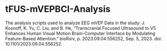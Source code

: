 # tFUS-mVEPBCI-Analysis
The analysis scripts used to analyze EEG mVEP Data in the study: J. Kosnoff, K. Yu, C. Liu, and B. He, “Transcranial Focused Ultrasound to V5 Enhances Human Visual Motion Brain-Computer Interface by Modulating Feature-Based Attention.” bioRxiv, p. 2023.09.04.556252, Sep. 5, 2023. doi: 10.1101/2023.09.04.556252.
